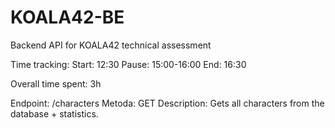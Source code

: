 # KOALA42-BE

Backend API for KOALA42 technical assessment

Time tracking:
Start: 12:30
Pause: 15:00-16:00
End: 16:30

Overall time spent: 3h

Endpoint: /characters
Metoda: GET
Description: Gets all characters from the database + statistics.
